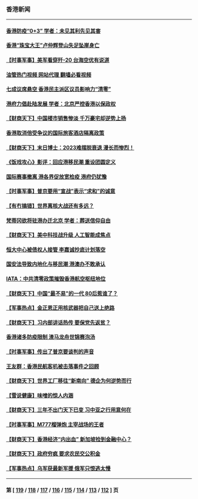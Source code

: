 ### 香港新闻
---
#### [香港防疫“0+3” 学者：未见其利先见其害](../../pages/ncid1349362/n13832963.md?09272045) 
#### [香港“珠宝大王”卢仲辉登山失足坠崖身亡](../../pages/ncid1349362/n13832951.md?09272045) 
#### [【时事军事】美军看穿歼-20 台海空优有说道](../../pages/ncid1349362/n13832230.md?09272045) 
#### [油管热门视频 网站代理 翻墙必看视频](http://209.222.30.114:81/youtube.html?09272045)
#### [七成议席悬空 香港民主派区议员影响力“清零”](../../pages/ncid1349362/n13832208.md?09272045) 
#### [港府力倡赴陆发展 学者：北京严控香港以保政权](../../pages/ncid1349362/n13832164.md?09272045) 
#### [【财商天下】中国楼市销售惨淡 千万豪宅却逆势上扬](../../pages/ncid1349362/n13831609.md?09272045) 
#### [香港取消倍受争议的国际旅客酒店隔离政策](../../pages/ncid1349362/n13831269.md?09272045) 
#### [【财商天下】末日博士：2023难摆脱衰退 漫长而惨烈！](../../pages/ncid1349362/n13830702.md?09272045) 
#### [《饭戏攻心》影评：回应港移民潮 重设团圆定义](../../pages/ncid1349362/n13830735.md?09272045) 
#### [国际赛事撤离 港各界促放宽检疫 港府仍犹豫](../../pages/ncid1349362/n13830720.md?09272045) 
#### [【时事军事】普京要用“宣战”表示“求和”的诚意](../../pages/ncid1349362/n13830185.md?09272045) 
#### [【有冇搞错】世界离核大战还有多远？](../../pages/ncid1349362/n13830170.md?09272045) 
#### [梵蒂冈欲将驻港办迁北京 学者：葬送信仰自由](../../pages/ncid1349362/n13829405.md?09272045) 
#### [【财商天下】美中科技战升级 人工智能成焦点](../../pages/ncid1349362/n13829957.md?09272045) 
#### [恒大中心被债权人接管 李嘉诚抄底计划落空](../../pages/ncid1349362/n13829503.md?09272045) 
#### [国安法导致内地化与移民潮 港澳办不敢承认](../../pages/ncid1349362/n13829806.md?09272045) 
#### [IATA：中共清零政策摧毁香港航空枢纽地位](../../pages/ncid1349362/n13829669.md?09272045) 
#### [【财商天下】中国“最不易”的一代 80后惹谁了？](../../pages/ncid1349362/n13829078.md?09272045) 
#### [【军事热点】金正恩正用核武器把自己送上绝路](../../pages/ncid1349362/n13828765.md?09272045) 
#### [【财商天下】习内部讲话热传 要保党先返贫？](../../pages/ncid1349362/n13828509.md?09272045) 
#### [香港诸多防疫限制 渣马龙舟世锦赛泡汤](../../pages/ncid1349362/n13827513.md?09272045) 
#### [【时事军事】传出了普京要谈判的声音](../../pages/ncid1349362/n13827355.md?09272045) 
#### [王友群：香港民航客机被击落事件之回顾](../../pages/ncid1349362/n13827378.md?09272045) 
#### [【财商天下】世界工厂移往“新南向” 德企为何逆势而行](../../pages/ncid1349362/n13826798.md?09272045) 
#### [【雪说健康】味噌的惊人内涵](../../pages/ncid1349362/n13826045.md?09272045) 
#### [【财商天下】三年不出门天下已变 习中亚之行用意何在](../../pages/ncid1349362/n13825946.md?09272045) 
#### [【时事军事】M777榴弹炮 主宰战场的王者](../../pages/ncid1349362/n13825132.md?09272045) 
#### [【财商天下】香港经济“内出血” 新加坡捡到金融中心？](../../pages/ncid1349362/n13825124.md?09272045) 
#### [【财商天下】政府穷疯 要求农民交公积金](../../pages/ncid1349362/n13824290.md?09272045) 
#### [【军事热点】乌军获最新军援 俄军只恨逃太慢](../../pages/ncid1349362/n13823824.md?09272045) 

---
#### 第 [ [119](./119.md?09272045) / [118](./118.md?09272045) / [117](./117.md?09272045) / [116](./116.md?09272045) / [115](./115.md?09272045) / [114](./114.md?09272045) / [113](./113.md?09272045) / [112](./112.md?09272045) ] 页
